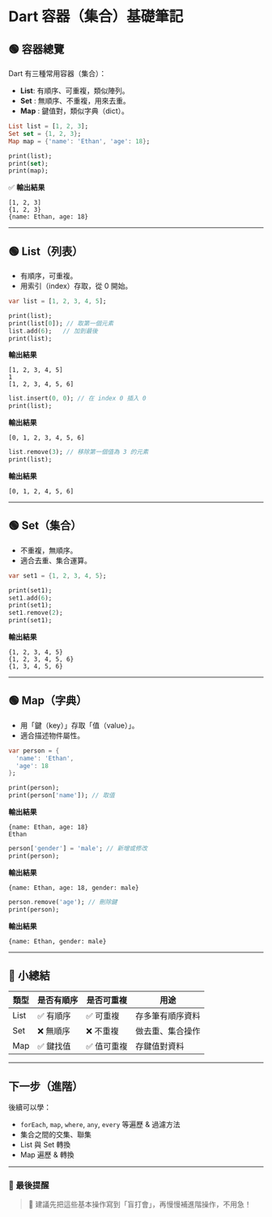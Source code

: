
#  Dart 容器（集合）基礎筆記

## 🟢 容器總覽

Dart 有三種常用容器（集合）：

- **List**:  有順序、可重複，類似陣列。
- **Set** :  無順序、不重複，用來去重。
- **Map** :  鍵值對，類似字典（dict）。

```dart
List list = [1, 2, 3];
Set set = {1, 2, 3};
Map map = {'name': 'Ethan', 'age': 18};

print(list);
print(set);
print(map);
```

✅ **輸出結果**
```
[1, 2, 3]
{1, 2, 3}
{name: Ethan, age: 18}
```

---

## 🟢 List（列表）

- 有順序，可重複。
- 用索引（index）存取，從 0 開始。

```dart
var list = [1, 2, 3, 4, 5];

print(list);
print(list[0]); // 取第一個元素
list.add(6);   // 加到最後
print(list);
```

 **輸出結果**
```
[1, 2, 3, 4, 5]
1
[1, 2, 3, 4, 5, 6]
```

```dart
list.insert(0, 0); // 在 index 0 插入 0
print(list);
```

 **輸出結果**
```
[0, 1, 2, 3, 4, 5, 6]
```

```dart
list.remove(3); // 移除第一個值為 3 的元素
print(list);
```

 **輸出結果**
```
[0, 1, 2, 4, 5, 6]
```

---

## 🟢 Set（集合）

- 不重複，無順序。
- 適合去重、集合運算。

```dart
var set1 = {1, 2, 3, 4, 5};

print(set1);
set1.add(6);
print(set1);
set1.remove(2);
print(set1);
```

 **輸出結果**
```
{1, 2, 3, 4, 5}
{1, 2, 3, 4, 5, 6}
{1, 3, 4, 5, 6}
```

---

## 🟢 Map（字典）

- 用「鍵（key）」存取「值（value）」。
- 適合描述物件屬性。

```dart
var person = {
  'name': 'Ethan',
  'age': 18
};

print(person);
print(person['name']); // 取值
```

 **輸出結果**
```
{name: Ethan, age: 18}
Ethan
```

```dart
person['gender'] = 'male'; // 新增或修改
print(person);
```

 **輸出結果**
```
{name: Ethan, age: 18, gender: male}
```

```dart
person.remove('age'); // 刪除鍵
print(person);
```

 **輸出結果**
```
{name: Ethan, gender: male}
```

---

## 💬 小總結

| 類型 | 是否有順序 | 是否可重複 | 用途                  |
|---------|-------------|-------------|---------------------|
| List    | ✅ 有順序   | ✅ 可重複 | 存多筆有順序資料 |
| Set     | ❌ 無順序 | ❌ 不重複 | 做去重、集合操作 |
| Map     | ✅ 鍵找值 | ✅ 值可重複 | 存鍵值對資料     |

---

##  下一步（進階）

後續可以學：

- `forEach`, `map`, `where`, `any`, `every` 等遍歷 & 過濾方法
- 集合之間的交集、聯集
- List 與 Set 轉換
- Map 遍歷 & 轉換

---

### 💬 最後提醒

> 🎯 建議先把這些基本操作寫到「盲打會」，再慢慢補進階操作，不用急！
